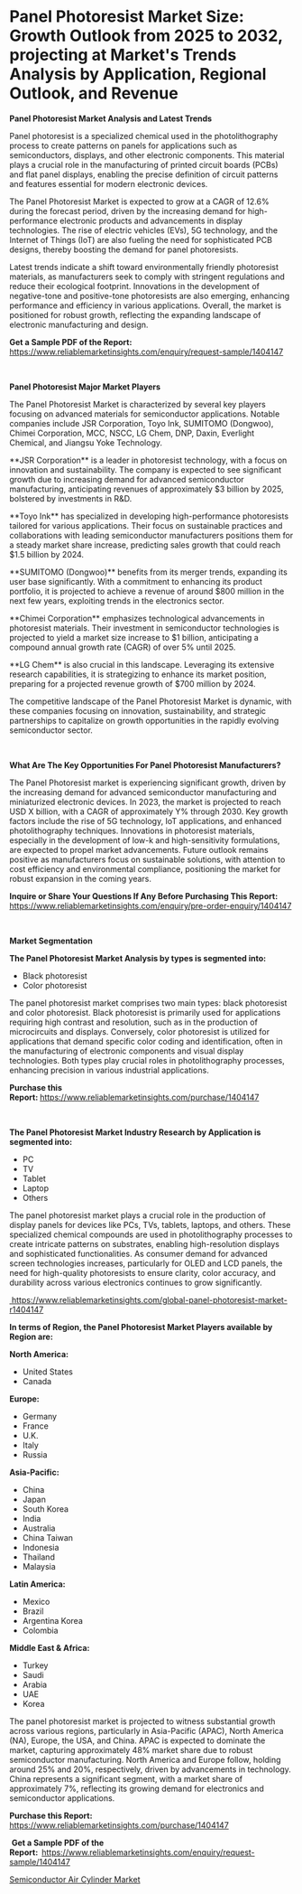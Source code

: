<p><h1>Panel Photoresist Market Size: Growth Outlook from 2025 to 2032, projecting at Market's Trends Analysis by Application, Regional Outlook, and Revenue</h1></p><p><strong>Panel Photoresist Market Analysis and Latest Trends</strong></p>
<p><p>Panel photoresist is a specialized chemical used in the photolithography process to create patterns on panels for applications such as semiconductors, displays, and other electronic components. This material plays a crucial role in the manufacturing of printed circuit boards (PCBs) and flat panel displays, enabling the precise definition of circuit patterns and features essential for modern electronic devices.</p><p>The Panel Photoresist Market is expected to grow at a CAGR of 12.6% during the forecast period, driven by the increasing demand for high-performance electronic products and advancements in display technologies. The rise of electric vehicles (EVs), 5G technology, and the Internet of Things (IoT) are also fueling the need for sophisticated PCB designs, thereby boosting the demand for panel photoresists.</p><p>Latest trends indicate a shift toward environmentally friendly photoresist materials, as manufacturers seek to comply with stringent regulations and reduce their ecological footprint. Innovations in the development of negative-tone and positive-tone photoresists are also emerging, enhancing performance and efficiency in various applications. Overall, the market is positioned for robust growth, reflecting the expanding landscape of electronic manufacturing and design.</p></p>
<p><strong>Get a Sample PDF of the Report:&nbsp;</strong> <a href="https://www.reliablemarketinsights.com/enquiry/request-sample/1404147?utm_campaign=3184&utm_medium=2&utm_source=Github&utm_content=ia&utm_term=28032025&utm_id=panel-photoresist">https://www.reliablemarketinsights.com/enquiry/request-sample/1404147</a></p>
<p>&nbsp;</p>
<p><strong>Panel Photoresist Major Market Players</strong></p>
<p><p>The Panel Photoresist Market is characterized by several key players focusing on advanced materials for semiconductor applications. Notable companies include JSR Corporation, Toyo Ink, SUMITOMO (Dongwoo), Chimei Corporation, MCC, NSCC, LG Chem, DNP, Daxin, Everlight Chemical, and Jiangsu Yoke Technology.</p><p>**JSR Corporation** is a leader in photoresist technology, with a focus on innovation and sustainability. The company is expected to see significant growth due to increasing demand for advanced semiconductor manufacturing, anticipating revenues of approximately $3 billion by 2025, bolstered by investments in R&D.</p><p>**Toyo Ink** has specialized in developing high-performance photoresists tailored for various applications. Their focus on sustainable practices and collaborations with leading semiconductor manufacturers positions them for a steady market share increase, predicting sales growth that could reach $1.5 billion by 2024.</p><p>**SUMITOMO (Dongwoo)** benefits from its merger trends, expanding its user base significantly. With a commitment to enhancing its product portfolio, it is projected to achieve a revenue of around $800 million in the next few years, exploiting trends in the electronics sector.</p><p>**Chimei Corporation** emphasizes technological advancements in photoresist materials. Their investment in semiconductor technologies is projected to yield a market size increase to $1 billion, anticipating a compound annual growth rate (CAGR) of over 5% until 2025.</p><p>**LG Chem** is also crucial in this landscape. Leveraging its extensive research capabilities, it is strategizing to enhance its market position, preparing for a projected revenue growth of $700 million by 2024.</p><p>The competitive landscape of the Panel Photoresist Market is dynamic, with these companies focusing on innovation, sustainability, and strategic partnerships to capitalize on growth opportunities in the rapidly evolving semiconductor sector.</p></p>
<p>&nbsp;</p>
<p><strong>What Are The Key Opportunities For Panel Photoresist Manufacturers?</strong></p>
<p><p>The Panel Photoresist market is experiencing significant growth, driven by the increasing demand for advanced semiconductor manufacturing and miniaturized electronic devices. In 2023, the market is projected to reach USD X billion, with a CAGR of approximately Y% through 2030. Key growth factors include the rise of 5G technology, IoT applications, and enhanced photolithography techniques. Innovations in photoresist materials, especially in the development of low-k and high-sensitivity formulations, are expected to propel market advancements. Future outlook remains positive as manufacturers focus on sustainable solutions, with attention to cost efficiency and environmental compliance, positioning the market for robust expansion in the coming years.</p></p>
<p><strong>Inquire or Share Your Questions If Any Before Purchasing This Report:</strong> <a href="https://www.reliablemarketinsights.com/enquiry/pre-order-enquiry/1404147?utm_campaign=3184&utm_medium=2&utm_source=Github&utm_content=ia&utm_term=28032025&utm_id=panel-photoresist">https://www.reliablemarketinsights.com/enquiry/pre-order-enquiry/1404147</a></p>
<p>&nbsp;</p>
<p><strong>Market Segmentation</strong></p>
<p><strong>The Panel Photoresist Market Analysis by types is segmented into:</strong></p>
<p><ul><li>Black photoresist</li><li>Color photoresist</li></ul></p>
<p><p>The panel photoresist market comprises two main types: black photoresist and color photoresist. Black photoresist is primarily used for applications requiring high contrast and resolution, such as in the production of microcircuits and displays. Conversely, color photoresist is utilized for applications that demand specific color coding and identification, often in the manufacturing of electronic components and visual display technologies. Both types play crucial roles in photolithography processes, enhancing precision in various industrial applications.</p></p>
<p><strong>Purchase this Report:&nbsp;</strong><a href="https://www.reliablemarketinsights.com/purchase/1404147?utm_campaign=3184&utm_medium=2&utm_source=Github&utm_content=ia&utm_term=28032025&utm_id=panel-photoresist">https://www.reliablemarketinsights.com/purchase/1404147</a></p>
<p>&nbsp;</p>
<p><strong>The Panel Photoresist Market Industry Research by Application is segmented into:</strong></p>
<p><ul><li>PC</li><li>TV</li><li>Tablet</li><li>Laptop</li><li>Others</li></ul></p>
<p><p>The panel photoresist market plays a crucial role in the production of display panels for devices like PCs, TVs, tablets, laptops, and others. These specialized chemical compounds are used in photolithography processes to create intricate patterns on substrates, enabling high-resolution displays and sophisticated functionalities. As consumer demand for advanced screen technologies increases, particularly for OLED and LCD panels, the need for high-quality photoresists to ensure clarity, color accuracy, and durability across various electronics continues to grow significantly.</p></p>
<p><a href="https://www.reliablemarketinsights.com/global-panel-photoresist-market-r1404147?utm_campaign=3184&utm_medium=2&utm_source=Github&utm_content=ia&utm_term=28032025&utm_id=panel-photoresist">&nbsp;https://www.reliablemarketinsights.com/global-panel-photoresist-market-r1404147</a></p>
<p><strong>In terms of Region, the Panel Photoresist Market Players available by Region are:</strong></p>
<p>
    <p> <strong> North America: </strong>
        <ul>
            <li>United States</li>
            <li>Canada</li>
        </ul>
        </p> 
    <p> <strong> Europe: </strong>
        <ul>
            <li>Germany</li>
            <li>France</li>
            <li>U.K.</li>
            <li>Italy</li>
            <li>Russia</li>
        </ul>
        </p> 
    <p> <strong> Asia-Pacific: </strong>
        <ul>
            <li>China</li>
            <li>Japan</li>
            <li>South Korea</li>
            <li>India</li>
            <li>Australia</li>
            <li>China Taiwan</li>
            <li>Indonesia</li>
            <li>Thailand</li>
            <li>Malaysia</li>
        </ul>
        </p> 
    <p> <strong> Latin America: </strong>
        <ul>
            <li>Mexico</li>
            <li>Brazil</li>
            <li>Argentina Korea</li>
            <li>Colombia</li>
        </ul>
        </p> 
    <p> <strong> Middle East & Africa: </strong>
        <ul>
            <li>Turkey</li>
            <li>Saudi</li>
            <li>Arabia</li>
            <li>UAE</li>
            <li>Korea</li>
        </ul>
    </p>
    </p>
<p><p>The panel photoresist market is projected to witness substantial growth across various regions, particularly in Asia-Pacific (APAC), North America (NA), Europe, the USA, and China. APAC is expected to dominate the market, capturing approximately 48% market share due to robust semiconductor manufacturing. North America and Europe follow, holding around 25% and 20%, respectively, driven by advancements in technology. China represents a significant segment, with a market share of approximately 7%, reflecting its growing demand for electronics and semiconductor applications.</p></p>
<p><strong>Purchase this Report: </strong><a href="https://www.reliablemarketinsights.com/purchase/1404147?utm_campaign=3184&utm_medium=2&utm_source=Github&utm_content=ia&utm_term=28032025&utm_id=panel-photoresist">https://www.reliablemarketinsights.com/purchase/1404147</a></p>
<p>&nbsp;<strong>Get a Sample PDF of the Report:&nbsp;&nbsp;</strong><a href="https://www.reliablemarketinsights.com/enquiry/request-sample/1404147?utm_campaign=3184&utm_medium=2&utm_source=Github&utm_content=ia&utm_term=28032025&utm_id=panel-photoresist">https://www.reliablemarketinsights.com/enquiry/request-sample/1404147</a></p>
<p><strong></strong></p>
<p><p><a href="https://github.com/biyajausenik/Market-Research-Report-List-1/blob/main/semiconductor-air-cylinder-market.md?utm_campaign=3184&utm_medium=2&utm_source=Github&utm_content=ia&utm_term=28032025&utm_id=panel-photoresist">Semiconductor Air Cylinder Market</a></p></p>